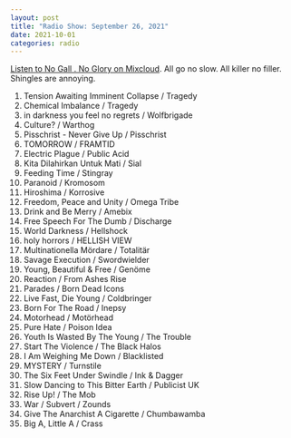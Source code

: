 ```yaml
---
layout: post
title: "Radio Show: September 26, 2021"
date: 2021-10-01
categories: radio
---
```


[Listen to No Gall . No Glory on Mixcloud](https://www.mixcloud.com/jimshreds/september-26-2021-no-gall-no-glory-wkdu-philadelphia-917fm/). All go no slow. All killer no filler. Shingles are annoying.

1. Tension Awaiting Imminent Collapse / Tragedy
2. Chemical Imbalance / Tragedy
3. in darkness you feel no regrets / Wolfbrigade
4. Culture? / Warthog
5. Pisschrist - Never Give Up / Pisschrist
6. TOMORROW / FRAMTID
7. Electric Plague / Public Acid
8. Kita Dilahirkan Untuk Mati / Sial
9. Feeding Time / Stingray
10. Paranoid / Kromosom
11. Hiroshima / Korrosive
12. Freedom, Peace and Unity / Omega Tribe
13. Drink and Be Merry / Amebix
14. Free Speech For The Dumb / Discharge
15. World Darkness / Hellshock
16. holy horrors / HELLISH VIEW
17. Multinationella Mördare / Totalitär
18. Savage Execution / Swordwielder
19. Young, Beautiful & Free / Genöme
20. Reaction / From Ashes Rise
21. Parades / Born Dead Icons
22. Live Fast, Die Young / Coldbringer
23. Born For The Road / Inepsy
24. Motorhead / Motörhead
25. Pure Hate / Poison Idea
26. Youth Is Wasted By The Young / The Trouble
27. Start The Violence / The Black Halos
28. I Am Weighing Me Down / Blacklisted
29. MYSTERY / Turnstile
30. The Six Feet Under Swindle / Ink & Dagger
31. Slow Dancing to This Bitter Earth / Publicist UK
32. Rise Up! / The Mob
33. War / Subvert / Zounds
34. Give The Anarchist A Cigarette / Chumbawamba
35. Big A, Little A / Crass
